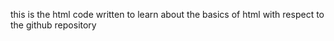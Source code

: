 this is the html code written to learn about the basics of html with respect to the github repository 
